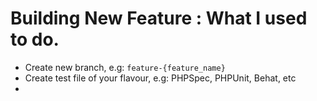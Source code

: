 # Building New Feature : What I used to do.

- Create new branch, e.g: `feature-{feature_name}`
- Create test file of your flavour, e.g: PHPSpec, PHPUnit, Behat, etc
- 